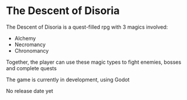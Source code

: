 # The Descent of Disoria

The Descent of Disoria is a quest-filled rpg with 3 magics involved:
- Alchemy
- Necromancy
- Chronomancy

Together, the player can use these magic types to fight enemies, bosses and complete quests

The game is currently in development, using Godot

No release date yet
